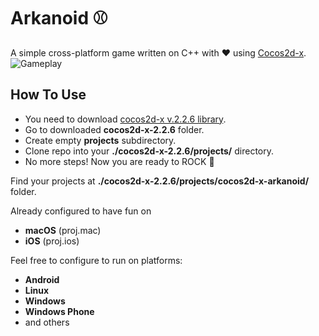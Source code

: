# Arkanoid ⚾️

A simple cross-platform game written on C++ with ♥️ using [Cocos2d-x](http://www.cocos2d-x.org).
![Gameplay](https://media.giphy.com/media/3oz8xJkQ1w6IYSKSIg/giphy.gif)

## How To Use
* You need to download [cocos2d-x v.2.2.6 library](http://www.cocos2d-x.org/filedown/cocos2d-x-2.2.6.zip).
* Go to downloaded **cocos2d-x-2.2.6** folder.
* Create empty **projects** subdirectory.
* Clone repo into your **./cocos2d-x-2.2.6/projects/** directory.
* No more steps! Now you are ready to ROCK 🎸

Find your projects at **./cocos2d-x-2.2.6/projects/cocos2d-x-arkanoid/** folder.

Already configured to have fun on
* **macOS** (proj.mac)
* **iOS** (proj.ios)

Feel free to configure to run on platforms:
* **Android**
* **Linux**
* **Windows**
* **Windows Phone**
* and others
